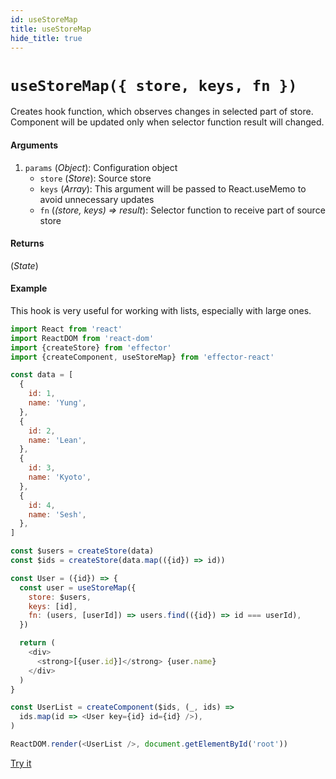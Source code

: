 ```yaml
---
id: useStoreMap
title: useStoreMap
hide_title: true
---
```


# `useStoreMap({ store, keys, fn })`

Creates hook function, which observes changes in selected part of store. Component will be updated only when selector function result will changed.

#### Arguments

1. `params` (_Object_): Configuration object
   - `store` (_Store_): Source store
   - `keys` (_Array_): This argument will be passed to React.useMemo to avoid unnecessary updates
   - `fn` (_(store, keys) => result_): Selector function to receive part of source store

#### Returns

(_State_)

#### Example

This hook is very useful for working with lists, especially with large ones.

```js try
import React from 'react'
import ReactDOM from 'react-dom'
import {createStore} from 'effector'
import {createComponent, useStoreMap} from 'effector-react'

const data = [
  {
    id: 1,
    name: 'Yung',
  },
  {
    id: 2,
    name: 'Lean',
  },
  {
    id: 3,
    name: 'Kyoto',
  },
  {
    id: 4,
    name: 'Sesh',
  },
]

const $users = createStore(data)
const $ids = createStore(data.map(({id}) => id))

const User = ({id}) => {
  const user = useStoreMap({
    store: $users,
    keys: [id],
    fn: (users, [userId]) => users.find(({id}) => id === userId),
  })

  return (
    <div>
      <strong>[{user.id}]</strong> {user.name}
    </div>
  )
}

const UserList = createComponent($ids, (_, ids) =>
  ids.map(id => <User key={id} id={id} />),
)

ReactDOM.render(<UserList />, document.getElementById('root'))
```

[Try it](https://share.effector.dev/Y0bu6bPv)
